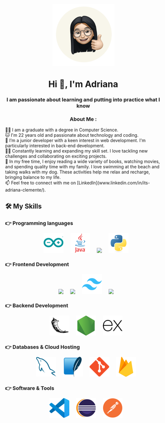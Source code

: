 <p align="center">
    <img width="200" src="https://github.com/Kathryn-Jie/Kathryn-Jie/blob/main/kathryn.png">
</p>
<h1 align="center">Hi 👋, I'm Adriana</h1>
<h3 align="center">I am passionate about learning and putting into practice what I know</h3>

<p align="left">
</p>


<!-- Intro -->

<h3 align="center">About Me :</h3>  
<p>
👩‍🎓 I am a graduate with a degree in Computer Science.  
<br>🐱 I'm 22 years old and passionate about technology and coding.  
<br>💫 I’m a junior developer with a keen interest in web development. I'm particularly interested in back-end development.  
<br>👩‍💻 Constantly learning and expanding my skill set. I love tackling new challenges and collaborating on exciting projects.  
<br>🌟 In my free time, I enjoy reading a wide variety of books, watching movies, and spending quality time with my family. I love swimming at the beach and taking walks with my dog. These activities help me relax and recharge, bringing balance to my life. 
<br>📫 Feel free to connect with me on [LinkedIn](www.linkedin.com/in/its-adriana-clemente/).  
</p>

</div>

<!-- Tech Stack --> 
## 🛠️ My Skills
### 👉 Programming languages
<p align="center">
&emsp;
<img src="https://github.com/devicons/devicon/blob/master/icons/arduino/arduino-original.svg"  style="height: 4rem"/>
&emsp;
<img src="https://github.com/devicons/devicon/blob/master/icons/java/java-original-wordmark.svg" style="height: 4rem" />
&emsp;
<img src="https://cdn.jsdelivr.net/gh/devicons/devicon/icons/javascript/javascript-plain.svg" style="height: 4rem"/>
&emsp;
<img src="https://github.com/devicons/devicon/blob/master/icons/python/python-original.svg" style="height: 4rem"/>
</p>


### 👉 Frontend Development
<p align="center"> 
&emsp;
<img src="https://cdn.jsdelivr.net/gh/devicons/devicon/icons/html5/html5-original-wordmark.svg" style="height: 4rem"/>
&emsp;
<img src="https://cdn.jsdelivr.net/gh/devicons/devicon/icons/css3/css3-original-wordmark.svg" style="height: 4rem"/>
  &emsp;
  <img src="https://github.com/devicons/devicon/blob/master/icons/tailwindcss/tailwindcss-original.svg"  style="height: 4rem"/>
  &emsp; 
  <img src="https://cdn.jsdelivr.net/gh/devicons/devicon/icons/bootstrap/bootstrap-plain-wordmark.svg"  style="height: 4rem"/>
</p>

### 👉 Backend Development
<p align="center"> 
&emsp;
<img alt="Flask" src="https://github.com/devicons/devicon/blob/master/icons/flask/flask-original.svg" style="height: 4rem"/>
&emsp;
<img alt="Node.js" src="https://github.com/devicons/devicon/blob/master/icons/nodejs/nodejs-original.svg" style="height: 4rem"/>
  &emsp;
<img alt="Express" src="https://github.com/devicons/devicon/blob/master/icons/express/express-original.svg" style="height: 4rem"/>
</p>

### 👉 Databases & Cloud Hosting
<p align="center">
  &emsp;
    <img alt="MySQL" src="https://github.com/devicons/devicon/blob/master/icons/mysql/mysql-original.svg" style="height: 4rem"/>
  &emsp;
    <img alt="SQLite" src ="https://github.com/devicons/devicon/blob/master/icons/sqlite/sqlite-original.svg" style="height: 4rem"/>
  &emsp;
    <img alt="Git" src="https://github.com/devicons/devicon/blob/master/icons/git/git-original.svg" style="height: 4rem"/>
  &emsp;
    <img alt="Firebase" src ="https://github.com/devicons/devicon/blob/master/icons/firebase/firebase-original.svg" style="height: 4rem"/>
 </p>
  

 ### 👉 Software & Tools
 
<p align="center">
  &emsp;
<img src="https://github.com/devicons/devicon/blob/master/icons/vscode/vscode-original.svg" style="height: 4rem"/>
  &emsp;
    <img alt="Eclipse" src="https://github.com/devicons/devicon/blob/master/icons/eclipse/eclipse-original.svg" style="height: 4rem"/>
  &emsp;
    <img alt="Postman" src="https://github.com/devicons/devicon/blob/master/icons/postman/postman-original.svg" style="height: 4rem"/>
</p>
<br/>
